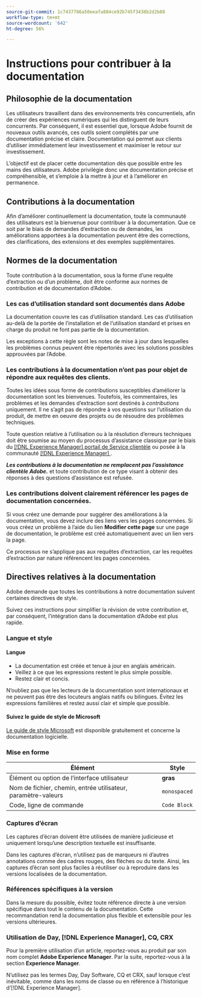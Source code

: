```yaml
---
source-git-commit: 1c7437786a50eeafa884ce92b745f3438b2d2b88
workflow-type: tm+mt
source-wordcount: '642'
ht-degree: 56%

---
```

# Instructions pour contribuer à la documentation

## Philosophie de la documentation

Les utilisateurs travaillent dans des environnements très concurrentiels, afin de créer des expériences numériques qui les distinguent de leurs concurrents. Par conséquent, il est essentiel que, lorsque Adobe fournit de nouveaux outils avancés, ces outils soient complétés par une documentation précise et claire. Documentation qui permet aux clients d’utiliser immédiatement leur investissement et maximiser le retour sur investissement.

L’objectif est de placer cette documentation dès que possible entre les mains des utilisateurs. Adobe privilégie donc une documentation précise et compréhensible, et s’emploie à la mettre à jour et à l’améliorer en permanence.

## Contributions à la documentation

Afin d’améliorer continuellement la documentation, toute la communauté des utilisateurs est la bienvenue pour contribuer à la documentation. Que ce soit par le biais de demandes d’extraction ou de demandes, les améliorations apportées à la documentation peuvent être des corrections, des clarifications, des extensions et des exemples supplémentaires.

## Normes de la documentation

Toute contribution à la documentation, sous la forme d’une requête d’extraction ou d’un problème, doit être conforme aux normes de contribution et de documentation d’Adobe.

### Les cas d’utilisation standard sont documentés dans Adobe

La documentation couvre les cas d’utilisation standard. Les cas d’utilisation au-delà de la portée de l’installation et de l’utilisation standard et prises en charge du produit ne font pas partie de la documentation.

Les exceptions à cette règle sont les notes de mise à jour dans lesquelles les problèmes connus peuvent être répertoriés avec les solutions possibles approuvées par l’Adobe.

### Les contributions à la documentation n’ont pas pour objet de répondre aux requêtes des clients.

Toutes les idées sous forme de contributions susceptibles d’améliorer la documentation sont les bienvenues. Toutefois, les commentaires, les problèmes et les demandes d’extraction sont destinés à *contributions* uniquement. Il ne s’agit pas de répondre à vos questions sur l’utilisation du produit, de mettre en oeuvre des projets ou de résoudre des problèmes techniques.

Toute question relative à l’utilisation ou à la résolution d’erreurs techniques doit être soumise au moyen du processus d’assistance classique par le biais du [[!DNL Experience Manager] portail de Service clientèle](https://experienceleague.adobe.com/fr?support-solution=Experience+Manager&lang=fr#home) ou posée à la communauté [[!DNL Experience Manager] &#x200B;](https://experienceleaguecommunities.adobe.com/t5/adobe-experience-manager/ct-p/adobe-experience-manager-community?profile.language=fr).

***Les contributions à la documentation ne remplacent pas l’assistance clientèle Adobe.*** et toute contribution de ce type visant à obtenir des réponses à des questions d’assistance est refusée.

### Les contributions doivent clairement référencer les pages de documentation concernées.

Si vous créez une demande pour suggérer des améliorations à la documentation, vous devez inclure des liens vers les pages concernées. Si vous créez un problème à l’aide du lien **Modifier cette page** sur une page de documentation, le problème est créé automatiquement avec un lien vers la page.

Ce processus ne s’applique pas aux requêtes d’extraction, car les requêtes d’extraction par nature référencent les pages concernées.

## Directives relatives à la documentation

Adobe demande que toutes les contributions à notre documentation suivent certaines directives de style.

Suivez ces instructions pour simplifier la révision de votre contribution et, par conséquent, l’intégration dans la documentation d’Adobe est plus rapide.

### Langue et style

#### Langue

* La documentation est créée et tenue à jour en anglais américain.
* Veillez à ce que les expressions restent le plus simple possible.
* Restez clair et concis.

N’oubliez pas que les lecteurs de la documentation sont internationaux et ne peuvent pas être des locuteurs anglais natifs ou bilingues. Évitez les expressions familières et restez aussi clair et simple que possible.

#### Suivez le guide de style de Microsoft

[Le guide de style Microsoft](https://learn.microsoft.com/en-us/style-guide/welcome/) est disponible gratuitement et concerne la documentation logicielle.

### Mise en forme

| Élément | Style |
| -------------------------------------------- | ---------------- |
| Élément ou option de l’interface utilisateur | **gras** |
| Nom de fichier, chemin, entrée utilisateur, paramètre-valeurs | `monospaced` |
| Code, ligne de commande | ```Code Block``` |

### Captures d’écran

Les captures d’écran doivent être utilisées de manière judicieuse et uniquement lorsqu’une description textuelle est insuffisante.

Dans les captures d’écran, n’utilisez pas de marqueurs ni d’autres annotations comme des cadres rouges, des flèches ou du texte. Ainsi, les captures d’écran sont plus faciles à réutiliser ou à reproduire dans les versions localisées de la documentation.

### Références spécifiques à la version

Dans la mesure du possible, évitez toute référence directe à une version spécifique dans tout le contenu de la documentation. Cette recommandation rend la documentation plus flexible et extensible pour les versions ultérieures.

### Utilisation de Day, [!DNL Experience Manager], CQ, CRX

Pour la première utilisation d’un article, reportez-vous au produit par son nom complet **Adobe Experience Manager**. Par la suite, reportez-vous à la section **Experience Manager**.

N’utilisez pas les termes Day, Day Software, CQ et CRX, sauf lorsque c’est inévitable, comme dans les noms de classe ou en référence à l’historique d’[!DNL Experience Manager].
